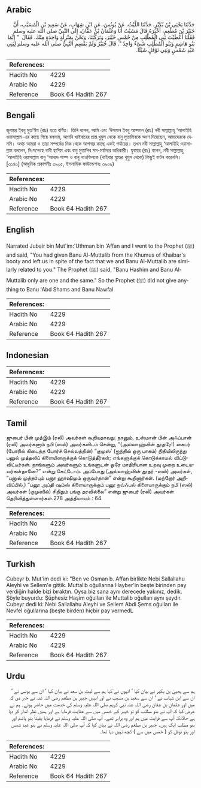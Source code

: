 ## Arabic


<div dir="rtl" lang="ar" style={{fontSize:'larger',backgroundColor:'#f8f9fa',padding:20}}>
حَدَّثَنَا يَحْيَى بْنُ بُكَيْرٍ، حَدَّثَنَا اللَّيْثُ، عَنْ يُونُسَ، عَنِ ابْنِ شِهَابٍ، عَنْ سَعِيدِ بْنِ الْمُسَيَّبِ، أَنَّ جُبَيْرَ بْنَ مُطْعِمٍ، أَخْبَرَهُ قَالَ مَشَيْتُ أَنَا وَعُثْمَانُ بْنُ عَفَّانَ، إِلَى النَّبِيِّ صلى الله عليه وسلم فَقُلْنَا أَعْطَيْتَ بَنِي الْمُطَّلِبِ مِنْ خُمْسِ خَيْبَرَ، وَتَرَكْتَنَا، وَنَحْنُ بِمَنْزِلَةٍ وَاحِدَةٍ مِنْكَ‏.‏ فَقَالَ ‏ "‏ إِنَّمَا بَنُو هَاشِمٍ وَبَنُو الْمُطَّلِبِ شَىْءٌ وَاحِدٌ ‏"‏‏.‏ قَالَ جُبَيْرٌ وَلَمْ يَقْسِمِ النَّبِيُّ صلى الله عليه وسلم لِبَنِي عَبْدِ شَمْسٍ وَبَنِي نَوْفَلٍ شَيْئًا‏.‏
</div>
<div style={{backgroundColor:'#f8f9fa',padding:20, marginBottom: 10}}><table> <thead> <tr> <th>References:</th> <th></th> </tr> </thead> <tbody><tr><td>Hadith No</td><td>4229</td></tr><tr><td>Arabic No</td><td>4229</td></tr><tr><td>Reference</td><td>Book 64 Hadith 267</td></tr></tbody></table></div>

## Bengali


<div dir="ltr" lang="bn" style={{fontSize:'larger',backgroundColor:'#f8f9fa',padding:20}}>
জুবায়র ইবনু মুত‘ঈম (রাঃ) হতে বর্ণিত। তিনি বলেন, আমি এবং ‘উসমান ইবনু আফ্ফান (রাঃ) নবী সাল্লাল্লাহু ‘আলাইহি ওয়াসাল্লাম-এর কাছে গিয়ে বললাম, আপনি খাইবারের প্রাপ্ত খুমুস থেকে বানু মুত্তালিবকে অংশ দিয়েছেন, আমাদেরকে দেননি। অথচ আমরা ও তারা সম্পর্কের দিক থেকে আপনার কাছে একই পর্যায়ের। তখন নবী সাল্লাল্লাহু ‘আলাইহি ওয়াসাল্লাম বললেন, নিঃসন্দেহে বানী হাশিম এবং বানু মুত্তালিব সম-মর্যাদার অধিকারী। যুবায়র (রাঃ) বলেন, নবী সাল্লাল্লাহু ‘আলাইহি ওয়াসাল্লাম বানু ‘আবদে শাম্স ও বানু নাওফিলকে (খাইবার যুদ্ধের খুমুস থেকে) কিছুই বণ্টন করেননি। [৩১৪০] (আধুনিক প্রকাশনীঃ ৩৯০৫, ইসলামিক ফাউন্ডেশনঃ ৩৯০৯)
</div>
<div style={{backgroundColor:'#f8f9fa',padding:20, marginBottom: 10}}><table> <thead> <tr> <th>References:</th> <th></th> </tr> </thead> <tbody><tr><td>Hadith No</td><td>4229</td></tr><tr><td>Arabic No</td><td>4229</td></tr><tr><td>Reference</td><td>Book 64 Hadith 267</td></tr></tbody></table></div>

## English


<div dir="ltr" lang="en" style={{fontSize:'larger',backgroundColor:'#f8f9fa',padding:20}}>
Narrated Jubair bin Mut'im:'Uthman bin 'Affan and I went to the Prophet (ﷺ) and said, "You had given Banu Al-Muttalib from the Khumus of Khaibar's booty and left us in spite of the fact that we and Banu Al-Muttalib are similarly related to you." The Prophet (ﷺ) said, "Banu Hashim and Banu Al-Muttalib only are one and the same." So the Prophet (ﷺ) did not give anything to Banu 'Abd Shams and Banu Nawfal
</div>
<div style={{backgroundColor:'#f8f9fa',padding:20, marginBottom: 10}}><table> <thead> <tr> <th>References:</th> <th></th> </tr> </thead> <tbody><tr><td>Hadith No</td><td>4229</td></tr><tr><td>Arabic No</td><td>4229</td></tr><tr><td>Reference</td><td>Book 64 Hadith 267</td></tr></tbody></table></div>

## Indonesian


<div dir="ltr" lang="id" style={{fontSize:'larger',backgroundColor:'#f8f9fa',padding:20}}>

</div>
<div style={{backgroundColor:'#f8f9fa',padding:20, marginBottom: 10}}><table> <thead> <tr> <th>References:</th> <th></th> </tr> </thead> <tbody><tr><td>Hadith No</td><td>4229</td></tr><tr><td>Arabic No</td><td>4229</td></tr><tr><td>Reference</td><td>Book 64 Hadith 267</td></tr></tbody></table></div>

## Tamil


<div dir="ltr" lang="ta" style={{fontSize:'larger',backgroundColor:'#f8f9fa',padding:20}}>
ஜுபைர் பின் முத்இம் (ரலி) அவர்கள் கூறியதாவது: நானும், உஸ்மான் பின் அஃப்பான் (ரலி) அவர்களும் நபி (ஸல்) அவர்களிடம் சென்று, “(அல்லாஹ்வின் தூதரே!) கைபர் (போரில் கிடைத்த போர்ச் செல்வத்தின்) “குமுஸ்' (ஐந்தில் ஒரு பாகம்) நிதியிலிருந்து பனுல் முத்தலிப் கிளையினருக்குக் கொடுத்தீர்கள்; எங்களுக்குக் கொடுக்காமல் விட்டுவிட்டீர்கள். நாங்களும் அவர்களும் உங்களுடன் ஒரே மாதிரியான உறவு முறை உடையவர்கள்தானே?” என்று கேட்டோம். அப்போது (அல்லாஹ்வின் தூதர் -ஸல்) அவர்கள், “பனுல் முத்தóபும் பனூ ஹாஷிமும் ஒருவர்தான்” என்று கூறினார்கள். (மற்றோர் அறிவிப்பில்,) “பனூ அப்தி ஷம்ஸ் கிளையாருக்கும் பனூ நவ்ஃபல் கிளையாருக்கும் நபி (ஸல்) அவர்கள் (குமுஸில்) சிறிதும் பங்கு தரவில்லை” என்று ஜுபைர் (ரலி) அவர்கள் தெரிவித்துள்ளார்கள்.278 அத்தியாயம் : 64
</div>
<div style={{backgroundColor:'#f8f9fa',padding:20, marginBottom: 10}}><table> <thead> <tr> <th>References:</th> <th></th> </tr> </thead> <tbody><tr><td>Hadith No</td><td>4229</td></tr><tr><td>Arabic No</td><td>4229</td></tr><tr><td>Reference</td><td>Book 64 Hadith 267</td></tr></tbody></table></div>

## Turkish


<div dir="ltr" lang="tr" style={{fontSize:'larger',backgroundColor:'#f8f9fa',padding:20}}>
Cubeyr b. Mut'im dedi ki: "Ben ve Osman b. Affan birlikte Nebi Sallallahu Aleyhi ve Sellem'e gittik. Muttalib oğullarına Hayber'in beşte birinden pay verdiğin halde bizi bıraktın. Oysa biz sana aynı derecede yakınız, dedik. Şöyle buyurdu: Şüphesiz Haşim oğulları ile Muttalib oğulları aynı şeydir. Cubeyr dedi ki: Nebi Sallallahu Aleyhi ve Sellem Abdi Şems oğulları ile Nevfel oğullarına (beşte birden) hiçbir pay vermedL
</div>
<div style={{backgroundColor:'#f8f9fa',padding:20, marginBottom: 10}}><table> <thead> <tr> <th>References:</th> <th></th> </tr> </thead> <tbody><tr><td>Hadith No</td><td>4229</td></tr><tr><td>Arabic No</td><td>4229</td></tr><tr><td>Reference</td><td>Book 64 Hadith 267</td></tr></tbody></table></div>

## Urdu


<div dir="rtl" lang="ur" style={{fontSize:'larger',backgroundColor:'#f8f9fa',padding:20}}>
ہم سے یحییٰ بن بکیر نے بیان کیا ‘ انہوں نے کہا ہم سے لیث بن سعد نے بیان کیا ‘ ان سے یونس نے ‘ ان سے ابن شہاب نے ‘ ان سے سعید بن مسیب نے اور انہیں جبیر بن مطعم رضی اللہ عنہ نے خبر دی کہ میں اور عثمان بن عفان رضی اللہ عنہ نبی کریم صلی اللہ علیہ وسلم کی خدمت میں حاضر ہوئے۔ ہم نے عرض کیا کہ آپ نے بنو مطلب کو تو خیبر کے خمس میں سے عنایت فرمایا ہے اور ہمیں نظر انداز کر دیا ہے حالانکہ آپ سے قرابت میں ہم اور وہ برابر تھے۔ آپ صلی اللہ علیہ وسلم نے فرمایا یقیناً بنو ہاشم اور بنو مطلب ایک ہیں۔ جبیر بن مطعم رضی اللہ نے بیان کیا کہ آپ صلی اللہ علیہ وسلم نے بنو عبد شمس اور بنو نوفل کو ( خمس میں سے ) کچھ نہیں دیا تھا۔
</div>
<div style={{backgroundColor:'#f8f9fa',padding:20, marginBottom: 10}}><table> <thead> <tr> <th>References:</th> <th></th> </tr> </thead> <tbody><tr><td>Hadith No</td><td>4229</td></tr><tr><td>Arabic No</td><td>4229</td></tr><tr><td>Reference</td><td>Book 64 Hadith 267</td></tr></tbody></table></div>